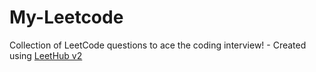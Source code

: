 # My-Leetcode
Collection of LeetCode questions to ace the coding interview! - Created using [LeetHub v2](https://github.com/arunbhardwaj/LeetHub-2.0)
